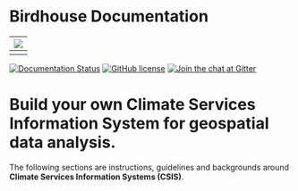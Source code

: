 # Birdhouse Documentation

| ![](images/birdhouse-ecosphere.svg) |
| :--: |
|  |

[![Documentation Status](https://img.shields.io/badge/docs-latest-brightgreen.svg)](http://birdhouse.readthedocs.io/en/latest/?badge=latest)
[![GitHub license](https://img.shields.io/github/license/bird-house/birdhouse2-docs.svg)](https://github.com/bird-house/birdhouse2-docs/blob/main/LICENSE)
[![Join the chat at Gitter](https://badges.gitter.im/bird-house/birdhouse.svg)](https://gitter.im/bird-house/birdhouse?utm_source=badge&utm_medium=badge&utm_campaign=pr-badge&utm_content=badge)


# **Build your own Climate Services Information System for geospatial data analysis.**

The following sections are instructions, guidelines and backgrounds around **Climate Services Information Systems (CSIS)**.

